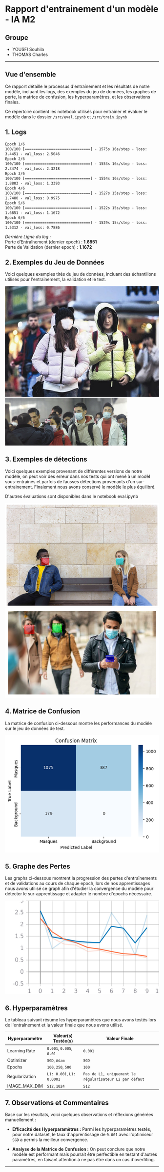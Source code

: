 # Rapport d'entrainement d'un modèle - IA M2 

## Groupe
- YOUSFI Souhila
- THOMAS Charles

---


## Vue d'ensemble
Ce rapport détaille le processus d'entraînement et les résultats de notre modèle, incluant les logs, des exemples du jeu de données, les graphes de perte, la matrice de confusion, les hyperparamètres, et les observations finales.

Ce répertoire contient les notebook utilisés pour entrainer et évaluer le modèle dans le dossier ```/src/eval.ipynb``` et ```/src/train.ipynb```

## 1. Logs

```
Epoch 1/6
100/100 [==============================] - 1575s 16s/step - loss: 3.4451 - val_loss: 2.5046
Epoch 2/6
100/100 [==============================] - 1553s 16s/step - loss: 2.3474 - val_loss: 2.3218
Epoch 3/6
100/100 [==============================] - 1554s 16s/step - loss: 1.8803 - val_loss: 1.3393
Epoch 4/6
100/100 [==============================] - 1527s 15s/step - loss: 1.7480 - val_loss: 0.9975
Epoch 5/6
100/100 [==============================] - 1522s 15s/step - loss: 1.6851 - val_loss: 1.1672
Epoch 6/6
100/100 [==============================] - 1529s 15s/step - loss: 1.5312 - val_loss: 0.7886
```
_Dernière Ligne du log :_  
Perte d’Entraînement (dernier epoch) : **1.6851**  
Perte de Validation (dernier epoch) : **1.1672**

## 2. Exemples du Jeu de Données
Voici quelques exemples tirés du jeu de données, incluant des échantillons utilisés pour l'entraînement, la validation et le test.

![Exemple d'Entraînement 1](https://raw.githubusercontent.com/Souhila06/Souhila06.github.io/refs/heads/main/images/maksssksksss0.png)
![Exemple d'Entraînement 2](https://raw.githubusercontent.com/Souhila06/Souhila06.github.io/refs/heads/main/images/maksssksksss1.png)

## 3. Exemples de détections
Voici quelques exemples provenant de différentes versions de notre modèle, on peut voir des erreur dans nos tests qui ont mené à un modèl sous-entrainés et parfois de fausses détections provenants d'un sur-entrainement. Finalement nous avons conservé le modèle le plus équilibré.

D'autres évaluations sont disponibles dans le notebook eval.ipynb

![Exemple2](./images/detection.png)
![Exemple1](./images/fail.png)


## 4. Matrice de Confusion
La matrice de confusion ci-dessous montre les performances du modèle sur le jeu de données de test.

![Matrice de Confusion](./images/confusion_matrix_v1.png)

## 5. Graphe des Pertes

Les graphs ci-dessous montrent la progression des pertes d'entraînements et de validations au cours de chaque epoch, lors de nos apprentissages nous avons utilisé ce graph afin d'étudier la convergence du modèle pour détecter le sur-apprentissage et adapter le nombre d'epochs nécessaire.

![Pertes d'Entraînement et de Validation](./images/epoch_loss_v1.jpg)

## 6. Hyperparamètres
Le tableau suivant résume les hyperparamètres que nous avons testés lors de l'entraînement et la valeur finale que nous avons utilisé.

| Hyperparamètre       | Valeur(s) Testée(s)        | Valeur Finale        |
|----------------------|----------------------------|-----------------------|
| Learning Rate | `0.001`, `0.005`, `0.01` | `0.001`           |
| Optimizer           | `SGD`, `Adam`   | `SGD`               |
| Epochs               |  `100`, `250`, `500`  |  `100`                |
| Regularization       | `L1: 0.001`, `L1: 0.0001`  | `Pas de L1, uniquement le régularisateur L2 par défaut` |
|IMAGE_MAX_DIM | `512`, `1024` | `512` |

## 7. Observations et Commentaires
Basé sur les résultats, voici quelques observations et réflexions générées manuellement :
  
- **Efficacité des Hyperparamètres :** Parmi les hyperparamètres testés, pour notre dataset, le taux d'apprentissage de `0.001` avec l'optimiseur `SGD` a permis la meilleur convergence.

- **Analyse de la Matrice de Confusion :** On peut  conclure que notre modèle est performant mais pourrait être perfectible en testant d'autres paramètres, en faisant attention à ne pas être dans un cas d'overfiting.



---
